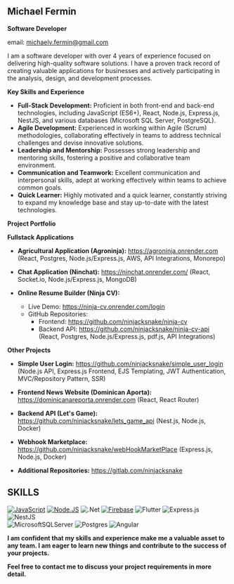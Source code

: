 ## Michael Fermin

**Software Developer**

email: michaelv.fermin@gmail.com

I am a software developer with over 4 years of experience focused on delivering high-quality software solutions. I have a proven track record of creating valuable applications for businesses and actively participating in the analysis, design, and development processes.

**Key Skills and Experience**

* **Full-Stack Development:** Proficient in both front-end and back-end technologies, including JavaScript (ES6+), React, Node.js, Express.js, NestJS, and various databases (Microsoft SQL Server, PostgreSQL).
* **Agile Development:** Experienced in working within Agile (Scrum) methodologies, collaborating effectively in teams to address technical challenges and devise innovative solutions.
* **Leadership and Mentorship:** Possesses strong leadership and mentoring skills, fostering a positive and collaborative team environment.
* **Communication and Teamwork:** Excellent communication and interpersonal skills, adept at working effectively within teams to achieve common goals.
* **Quick Learner:** Highly motivated and a quick learner, constantly striving to expand my knowledge base and stay up-to-date with the latest technologies.

**Project Portfolio**

**Fullstack Applications**

* **Agricultural Application (Agroninja):** https://agroninja.onrender.com (React, Postgres, Node.js/Express.js, AWS, API Integrations, Monorepo)
* **Chat Application (Ninchat):** https://ninchat.onrender.com/ (React, Socket.io, Node.js/Express.js, MongoDB)

* **Online Resume Builder (Ninja CV):**
    * Live Demo: https://ninja-cv.onrender.com/login
    * GitHub Repositories:
        * Frontend: https://github.com/ninjacksnake/ninja-cv
        * Backend API: https://github.com/ninjacksnake/ninja-cv-api (React, Postgres, Node.js/Express.js, pdf.js, API Integrations)

**Other Projects**

* **Simple User Login:** https://github.com/ninjacksnake/simple_user_login (Node.js API, Express.js Frontend, EJS Templating, JWT Authentication, MVC/Repository Pattern, SSR)
* **Frontend News Website (Dominican Aporta):** https://dominicanareporta.onrender.com (React, React Router)
* **Backend API (Let's Game):** https://github.com/ninjacksnake/lets_game_api (Nest.js, Node.js, Docker)
* **Webhook Marketplace:** https://github.com/ninjacksnake/webHookMarketPlace (Express.js, Node.js, Docker)

* **Additional Repositories:** https://gitlab.com/ninjacksnake

## SKILLS

 [![JavaScript](https://img.shields.io/badge/JavaScript-F7DF1E?style=for-the-badge&logo=javascript&logoColor=white&labelColor=101010)]()
 [![Node.JS](https://img.shields.io/badge/Node.JS-339933?style=for-the-badge&logo=node.js&logoColor=white&labelColor=101010)]() 
 ![.Net](https://img.shields.io/badge/.NET-5C2D91?style=for-the-badge&logo=.net&logoColor=white) 
 [![Firebase](https://img.shields.io/badge/Firebase-FFCA28?style=for-the-badge&logo=firebase&logoColor=white&labelColor=101010)]()
 ![Flutter](https://img.shields.io/badge/Flutter-%2302569B.svg?style=for-the-badge&logo=Flutter&logoColor=white)
 ![Express.js](https://img.shields.io/badge/express.js-%23404d59.svg?style=for-the-badge&logo=express&logoColor=%2361DAFB) 
 ![NestJS](https://img.shields.io/badge/nestjs-%23E0234E.svg?style=for-the-badge&logo=nestjs&logoColor=white)  
 ![MicrosoftSQLServer](https://img.shields.io/badge/Microsoft%20SQL%20Sever-CC2927?style=for-the-badge&logo=microsoft%20sql%20server&logoColor=white) 
 ![Postgres](https://img.shields.io/badge/postgres-%23316192.svg?style=for-the-badge&logo=postgresql&logoColor=white) 
 ![Angular](https://img.shields.io/badge/Angular-blue)

**I am confident that my skills and experience make me a valuable asset to any team. I am eager to learn new things and contribute to the success of your projects.**

**Feel free to contact me to discuss your project requirements in more detail.**
